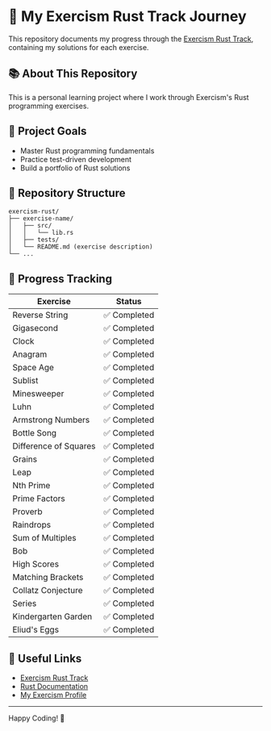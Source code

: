 # 🦀 My Exercism Rust Track Journey

This repository documents my progress through the [Exercism Rust Track](https://exercism.org/tracks/rust), containing my solutions for each exercise.

## 📚 About This Repository

This is a personal learning project where I work through Exercism's Rust programming exercises.

## 🎯 Project Goals

- Master Rust programming fundamentals
- Practice test-driven development
- Build a portfolio of Rust solutions

## 📂 Repository Structure

```
exercism-rust/
├── exercise-name/
│   ├── src/
│   │   └── lib.rs
│   ├── tests/
│   └── README.md (exercise description)
└── ...
```

## 🚀 Progress Tracking

| Exercise | Status |
|----------|--------|
| Reverse String | ✅ Completed |
| Gigasecond | ✅ Completed |
| Clock | ✅ Completed |
| Anagram | ✅ Completed |
| Space Age | ✅ Completed |
| Sublist | ✅ Completed |
| Minesweeper | ✅ Completed |
| Luhn | ✅ Completed |
| Armstrong Numbers | ✅ Completed |
| Bottle Song | ✅ Completed |
| Difference of Squares | ✅ Completed |
| Grains | ✅ Completed |
| Leap | ✅ Completed |
| Nth Prime | ✅ Completed |
| Prime Factors | ✅ Completed |
| Proverb | ✅ Completed |
| Raindrops | ✅ Completed |
| Sum of Multiples | ✅ Completed |
| Bob | ✅ Completed |
| High Scores | ✅ Completed |
| Matching Brackets | ✅ Completed |
| Collatz Conjecture | ✅ Completed |
| Series | ✅ Completed |
| Kindergarten Garden | ✅ Completed |
| Eliud's Eggs | ✅ Completed |

## 🔗 Useful Links

- [Exercism Rust Track](https://exercism.org/tracks/rust)
- [Rust Documentation](https://doc.rust-lang.org/book/)
- [My Exercism Profile](https://exercism.org/profiles/HugoLorent)

---
Happy Coding! 🦀
